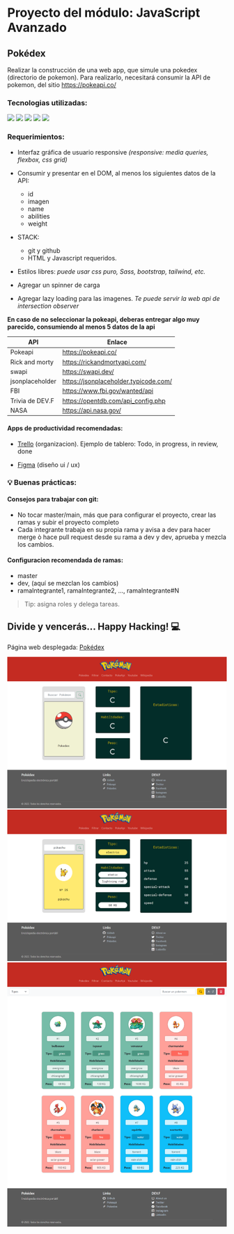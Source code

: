 # Proyecto del módulo: JavaScript Avanzado

## Pokédex
Realizar la construcción de una web app, que simule una pokedex (directorio de pokemon). Para realizarlo, necesitará consumir la API de pokemon, del sitio https://pokeapi.co/

### Tecnologias utilizadas:
<img src="https://img.shields.io/badge/HTML5-ff9054?style=for-the-badge&logo=html5&logoColor=black"> <img src="https://img.shields.io/badge/CSS-659fff?&style=for-the-badge&logo=css3&logoColor=black"> <img src="https://img.shields.io/badge/JavaScript-fbe257?style=for-the-badge&logo=javascript&logoColor=black"> <img src="https://img.shields.io/badge/Bootstrap-9c56f7?style=for-the-badge&logo=bootstrap&logoColor=black"> <img src="https://img.shields.io/badge/github pages-282828?style=for-the-badge&logo=github&logoColor=white">

### Requerimientos:
+ Interfaz gráfica de usuario responsive _(responsive: media queries, flexbox, css grid)_
+ Consumir y presentar en el DOM, al menos los siguientes datos de la API:
    + id
    + imagen
    + name
    + abilities
    + weight

+ STACK: 
    + git y github
    + HTML y Javascript requeridos.

+ Estilos libres: _puede usar css puro, Sass, bootstrap, tailwind, etc._
+ Agregar un spinner de carga
+ Agregar lazy loading para las imagenes. _Te puede servir la web api de intersection observer_

__En caso de no seleccionar la pokeapi, deberas entregar algo muy parecido, consumiendo al menos 5 datos de la api__

| API | Enlace |
| ----- | ---- |
| Pokeapi | https://pokeapi.co/ |
| Rick and morty | https://rickandmortyapi.com/ |
| swapi | https://swapi.dev/ |
| jsonplaceholder | https://jsonplaceholder.typicode.com/ |
| FBI | https://www.fbi.gov/wanted/api |
| Trivia de DEV.F | https://opentdb.com/api_config.php |
| NASA | https://api.nasa.gov/ |

#### Apps de productividad recomendadas:
- [Trello][trello] (organizacion). Ejemplo de tablero: Todo, in progress, in review, done

[trello]: https://trello.com/es

- [Figma][figma] (diseño ui / ux)

[figma]: https://www.figma.com/


### 💡 Buenas prácticas:
#### Consejos para trabajar con git:
- No tocar master/main, más que para configurar el proyecto, crear las ramas y subir el proyecto completo
- Cada integrante trabaja en su propia rama y avisa a dev para hacer merge ò hace pull request desde su rama a dev y dev,
aprueba y mezcla los cambios.

#### Configuracion recomendada de ramas:
- master 
- dev, (aquí se mezclan los cambios)
- ramaIntegrante1, ramaIntegrante2, ..., ramaIntegrante#N

> Tip: asigna roles y delega tareas.

## Divide y vencerás... Happy Hacking! 💻

Página web desplegada: [Pokédex][pokedex]

[pokedex]: https://danielhernandez18.github.io/devf-js-avanzado-pokedex/src/

<img src="https://github.com/danielhernandez18/devf-js-avanzado-pokedex/blob/main/assets/index.png">

<img src="https://github.com/danielhernandez18/devf-js-avanzado-pokedex/blob/main/assets/pokedex.png">

<img src="https://github.com/danielhernandez18/devf-js-avanzado-pokedex/blob/main/assets/search.png">
